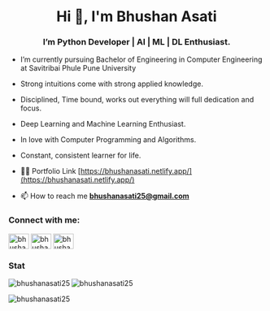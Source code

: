 <h1 align="center">Hi 👋, I'm Bhushan Asati</h1>
<h3 align="center">I’m Python Developer | AI | ML | DL Enthusiast.</h3>

- I’m currently pursuing Bachelor of Engineering in Computer Engineering at Savitribai Phule Pune University
- Strong intuitions come with strong applied knowledge.
- Disciplined, Time bound, works out everything will full dedication and focus.
- Deep Learning and Machine Learning Enthusiast.
- In love with Computer Programming and Algorithms.
- Constant, consistent learner for life.

- 👨‍💻 Portfolio Link [https://bhushanasati.netlify.app/](https://bhushanasati.netlify.app/)

- 📫 How to reach me **bhushanasati25@gmail.com**


<h3 align="left">Connect with me:</h3>
<p align="left">
<a href="https://twitter.com/bhushanasati25" target="blank"><img align="center" src="https://raw.githubusercontent.com/rahuldkjain/github-profile-readme-generator/master/src/images/icons/Social/twitter.svg" alt="bhushanasati25" height="30" width="40" /></a>
<a href="https://linkedin.com/in/bhushanasati25" target="blank"><img align="center" src="https://raw.githubusercontent.com/rahuldkjain/github-profile-readme-generator/master/src/images/icons/Social/linked-in-alt.svg" alt="bhushanasati25" height="30" width="40" /></a>
<a href="https://kaggle.com/bhushanasati25" target="blank"><img align="center" src="https://raw.githubusercontent.com/rahuldkjain/github-profile-readme-generator/master/src/images/icons/Social/kaggle.svg" alt="bhushanasati25" height="30" width="40" /></a>
</p>


<h3 align="left">Stat</h3>

<p><img align="left" src="https://github-readme-stats.vercel.app/api/top-langs?username=bhushanasati25&show_icons=true&locale=en&layout=compact" alt="bhushanasati25" /></p>

<p>&nbsp;<img align="left" src="https://github-readme-stats.vercel.app/api?username=bhushanasati25&show_icons=true&locale=en" alt="bhushanasati25" /></p>

<p><img align="left" src="https://github-readme-streak-stats.herokuapp.com/?user=bhushanasati25&" alt="bhushanasati25" /></p>


<!---
bhushanasati25/bhushanasati25 is a ✨ special ✨ repository because its `README.md` (this file) appears on your GitHub profile.
You can click the Preview link to take a look at your changes.
--->
